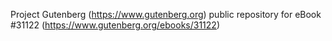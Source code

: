 Project Gutenberg (https://www.gutenberg.org) public repository for eBook #31122 (https://www.gutenberg.org/ebooks/31122)
